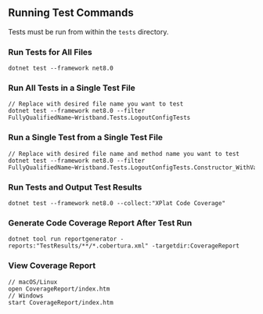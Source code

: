 ## Running Test Commands

Tests must be run from within the `tests` directory.

### Run Tests for All Files

```dotnetcli
dotnet test --framework net8.0
```

### Run All Tests in a Single Test File

```dotnetcli
// Replace with desired file name you want to test
dotnet test --framework net8.0 --filter FullyQualifiedName~Wristband.Tests.LogoutConfigTests
```

### Run a Single Test from a Single Test File

```dotnetcli
// Replace with desired file name and method name you want to test
dotnet test --framework net8.0 --filter FullyQualifiedName~Wristband.Tests.LogoutConfigTests.Constructor_WithValidValues_SetsProperties
```

### Run Tests and Output Test Results

```dotnetcli
dotnet test --framework net8.0 --collect:"XPlat Code Coverage"
```

### Generate Code Coverage Report After Test Run

```dotnetcli
dotnet tool run reportgenerator -reports:"TestResults/**/*.cobertura.xml" -targetdir:CoverageReport
```

### View Coverage Report

```dotnetcli
// macOS/Linux
open CoverageReport/index.htm
// Windows
start CoverageReport/index.htm
```
